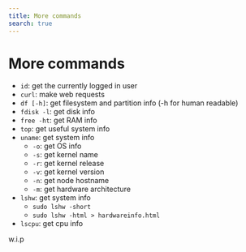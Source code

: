 ```yaml
---
title: More commands
search: true
---
```


# More commands

- `id`: get the currently logged in user
- `curl`: make web requests
- `df [-h]`: get filesystem and partition info (-h for human readable)
- `fdisk -l`: get disk info
- `free -ht`: get RAM info
- `top`: get useful system info
- `uname`: get system info
  - `-o`: get OS info
  - `-s`: get kernel name
  - `-r`: get kernel release
  - `-v`: get kernel version
  - `-n`: get node hostname
  - `-m`: get hardware architecture
- `lshw`: get system info
  - `sudo lshw -short`
  - `sudo lshw -html > hardwareinfo.html`
- `lscpu`: get cpu info

w.i.p

